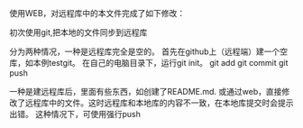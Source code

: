 ﻿使用WEB，对远程库中的本文件完成了如下修改：


初次使用git,把本地的文件同步到远程库

分为两种情况，一种是远程库完全是空的。
首先在github上（远程端）建一个空库，如本例testgit。
在自己的电脑目录下，运行git init。
git add 
git commit 
git push

一种是建远程库后，里面有些东西，如创建了README.md. 或通过web，直接修改了远程库中的文件。这时远程库和本地库的内容不一致，在本地库提交时会提示出错。
这种情况下，可使用强行push

